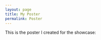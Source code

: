 ```yaml
---
layout: page
title: My Poster
permalink: Poster
---
```


This is the poster I created for the showcase:

<object data="{{ site.url }}{{ site.baseurl }}/assets/capstone_poster.pdf" width="1000" height="1000" type="application/pdf"></object>
